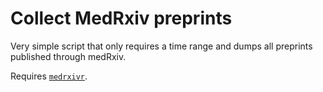 # Collect MedRxiv preprints

Very simple script that only requires a time range and dumps all preprints published through medRxiv.

Requires [`medrxivr`](https://docs.ropensci.org/medrxivr/).
